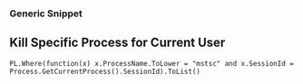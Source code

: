 ### Generic Snippet

## Kill Specific Process for Current User

``` vb.net
PL.Where(function(x) x.ProcessName.ToLower = "mstsc" and x.SessionId = Process.GetCurrentProcess().SessionId).ToList()
```

